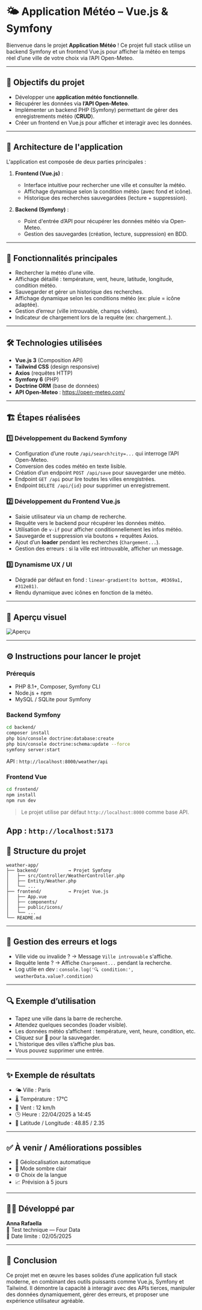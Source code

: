 # 🌤️ Application Météo – Vue.js & Symfony

Bienvenue dans le projet **Application Météo** ! Ce projet full stack utilise un backend Symfony et un frontend Vue.js pour afficher la météo en temps réel d’une ville de votre choix via l’API Open-Meteo.

---

## 🌟 Objectifs du projet

- Développer une **application météo fonctionnelle**.
- Récupérer les données via **l’API Open-Meteo**.
- Implémenter un backend PHP (Symfony) permettant de gérer des enregistrements météo (**CRUD**).
- Créer un frontend en Vue.js pour afficher et interagir avec les données.

---

## 📑 Architecture de l'application

L'application est composée de deux parties principales :

1. **Frontend (Vue.js)** :
   - Interface intuitive pour rechercher une ville et consulter la météo.
   - Affichage dynamique selon la condition météo (avec fond et icône).
   - Historique des recherches sauvegardées (lecture + suppression).

2. **Backend (Symfony)** :
   - Point d'entrée d’API pour récupérer les données météo via Open-Meteo.
   - Gestion des sauvegardes (création, lecture, suppression) en BDD.

---

## 🚀 Fonctionnalités principales

- Rechercher la météo d’une ville.
- Affichage détaillé : température, vent, heure, latitude, longitude, condition météo.
- Sauvegarder et gérer un historique des recherches.
- Affichage dynamique selon les conditions météo (ex: pluie =  icône adaptée).
- Gestion d’erreur (ville introuvable, champs vides).
- Indicateur de chargement lors de la requête (ex: chargement..).

---

## 🛠️ Technologies utilisées

- **Vue.js 3** (Composition API)
- **Tailwind CSS** (design responsive)
- **Axios** (requêtes HTTP)
- **Symfony 6** (PHP)
- **Doctrine ORM** (base de données)
- **API Open-Meteo** : https://open-meteo.com/

---

## 🏗️ Étapes réalisées

### 1️⃣ Développement du Backend Symfony

- Configuration d’une route `/api/search?city=...` qui interroge l’API Open-Meteo.
- Conversion des codes météo en texte lisible.
- Création d’un endpoint `POST /api/save` pour sauvegarder une météo.
- Endpoint `GET /api` pour lire toutes les villes enregistrées.
- Endpoint `DELETE /api/{id}` pour supprimer un enregistrement.

### 2️⃣ Développement du Frontend Vue.js

- Saisie utilisateur via un champ de recherche.
- Requête vers le backend pour récupérer les données météo.
- Utilisation de `v-if` pour afficher conditionnellement les infos météo.
- Sauvegarde et suppression via boutons + requêtes Axios.
- Ajout d’un **loader** pendant les recherches (`Chargement...`).
- Gestion des erreurs : si la ville est introuvable, afficher un message.

### 3️⃣ Dynamisme UX / UI

- Dégradé par défaut en fond : `linear-gradient(to bottom, #0369a1, #312e81)`.
- Rendu dynamique avec icônes en fonction de la météo.

---

## 📸 Aperçu visuel

![Aperçu](frontend/public/aperçu_image.jpg)


---


## ⚙️ Instructions pour lancer le projet

### Prérequis

- PHP 8.1+, Composer, Symfony CLI
- Node.js + npm
- MySQL / SQLite pour Symfony

### Backend Symfony

```bash
cd backend/
composer install
php bin/console doctrine:database:create
php bin/console doctrine:schema:update --force
symfony server:start
```
API : `http://localhost:8000/weather/api`

### Frontend Vue

```bash
cd frontend/
npm install
npm run dev
```

> Le projet utilise par défaut `http://localhost:8000` comme base API.


App : `http://localhost:5173`
---

## 📂 Structure du projet

```plaintext
weather-app/
├── backend/           → Projet Symfony
│   ├── src/Controller/WeatherController.php
│   ├── Entity/Weather.php
│   └── ...
├── frontend/          → Projet Vue.js
│   ├── App.vue
│   ├── components/
│   ├── public/icons/
│   └── ...
└── README.md
```

---

## 🐞 Gestion des erreurs et logs

- Ville vide ou invalide ? → Message `Ville introuvable` s'affiche.
- Requête lente ? → Affiche `Chargement...` pendant la recherche.
- Log utile en dev : `console.log('🔍 condition:', weatherData.value?.condition)`

---

## 🔍 Exemple d’utilisation

- Tapez une ville dans la barre de recherche.
- Attendez quelques secondes (loader visible).
- Les données météo s’affichent : température, vent, heure, condition, etc.
- Cliquez sur 💾 pour la sauvegarder.
- L’historique des villes s’affiche plus bas.
- Vous pouvez supprimer une entrée.

---

## ✨ Exemple de résultats

- 🌤️ Ville : Paris
- 🌡️ Température : 17°C
- 💨 Vent : 12 km/h
- 🕒 Heure : 22/04/2025 à 14:45
- 🧭 Latitude / Longitude : 48.85 / 2.35

---

## ✅ À venir / Améliorations possibles

- 📍 Géolocalisation automatique
- 🌙 Mode sombre clair
- 🌐 Choix de la langue
- 📈 Prévision à 5 jours

---
## 🙋‍♀️ Développé par

**Anna Rafaella**  
💼 Test technique — Four Data  
📅 Date limite : 02/05/2025

---

## 🏁 Conclusion

Ce projet met en œuvre les bases solides d’une application full stack moderne, en combinant des outils puissants comme Vue.js, Symfony et Tailwind. Il démontre la capacité à interagir avec des APIs tierces, manipuler des données dynamiquement, gérer des erreurs, et proposer une expérience utilisateur agréable.
